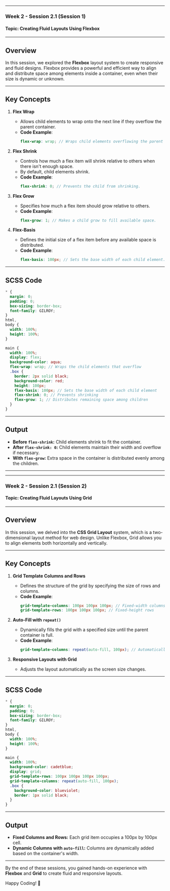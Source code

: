 
---

### **Week 2 - Session 2.1 (Session 1)**  
#### **Topic: Creating Fluid Layouts Using Flexbox**

---

## **Overview**
In this session, we explored the **Flexbox** layout system to create responsive and fluid designs. Flexbox provides a powerful and efficient way to align and distribute space among elements inside a container, even when their size is dynamic or unknown.

---

## **Key Concepts**
1. **Flex Wrap**  
   - Allows child elements to wrap onto the next line if they overflow the parent container.
   - **Code Example**:  
     ```scss
     flex-wrap: wrap; // Wraps child elements overflowing the parent container.
     ```

2. **Flex Shrink**  
   - Controls how much a flex item will shrink relative to others when there isn't enough space.  
   - By default, child elements shrink.  
   - **Code Example**:  
     ```scss
     flex-shrink: 0; // Prevents the child from shrinking.
     ```

3. **Flex Grow**  
   - Specifies how much a flex item should grow relative to others.  
   - **Code Example**:  
     ```scss
     flex-grow: 1; // Makes a child grow to fill available space.
     ```

4. **Flex-Basis**  
   - Defines the initial size of a flex item before any available space is distributed.  
   - **Code Example**:  
     ```scss
     flex-basis: 100px; // Sets the base width of each child element.
     ```

---

## **SCSS Code**
```scss
* {
  margin: 0;
  padding: 0;
  box-sizing: border-box;
  font-family: GILROY;
}
html,
body {
  width: 100%;
  height: 100%;
}

main {
  width: 100%;
  display: flex;
  background-color: aqua;
  flex-wrap: wrap; // Wraps the child elements that overflow
  .box {
    border: 2px solid black;
    background-color: red;
    height: 100px;
    flex-basis: 100px; // Sets the base width of each child element
    flex-shrink: 0; // Prevents shrinking
    flex-grow: 1; // Distributes remaining space among children
  }
}
```

---

## **Output**
- **Before `flex-shrink`:** Child elements shrink to fit the container.  
- **After `flex-shrink: 0`:** Child elements maintain their width and overflow if necessary.  
- **With `flex-grow`:** Extra space in the container is distributed evenly among the children.  

---

---

### **Week 2 - Session 2.1 (Session 2)**  
#### **Topic: Creating Fluid Layouts Using Grid**

---

## **Overview**
In this session, we delved into the **CSS Grid Layout** system, which is a two-dimensional layout method for web design. Unlike Flexbox, Grid allows you to align elements both horizontally and vertically.

---

## **Key Concepts**
1. **Grid Template Columns and Rows**  
   - Defines the structure of the grid by specifying the size of rows and columns.  
   - **Code Example**:  
     ```scss
     grid-template-columns: 100px 100px 100px; // Fixed-width columns
     grid-template-rows: 100px 100px 100px; // Fixed-height rows
     ```

2. **Auto-Fill with `repeat()`**  
   - Dynamically fills the grid with a specified size until the parent container is full.  
   - **Code Example**:  
     ```scss
     grid-template-columns: repeat(auto-fill, 100px); // Automatically fills with 100px-wide columns.
     ```

3. **Responsive Layouts with Grid**  
   - Adjusts the layout automatically as the screen size changes.  

---

## **SCSS Code**
```scss
* {
  margin: 0;
  padding: 0;
  box-sizing: border-box;
  font-family: GILROY;
}
html,
body {
  width: 100%;
  height: 100%;
}

main {
  width: 100%;
  background-color: cadetblue;
  display: grid;
  grid-template-rows: 100px 100px 100px 100px;
  grid-template-columns: repeat(auto-fill, 100px);
  .box {
    background-color: blueviolet;
    border: 1px solid black;
  }
}
```

---

## **Output**
- **Fixed Columns and Rows:** Each grid item occupies a 100px by 100px cell.  
- **Dynamic Columns with `auto-fill`:** Columns are dynamically added based on the container's width.  

---

By the end of these sessions, you gained hands-on experience with **Flexbox** and **Grid** to create fluid and responsive layouts.  

Happy Coding! 🚀
